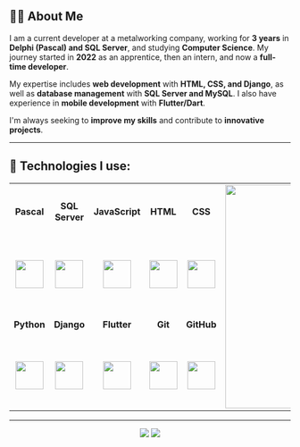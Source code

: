 ## 👨‍💻 About Me  
I am a current developer at a metalworking company, working for **3 years** in **Delphi (Pascal) and SQL Server**, and studying **Computer Science**. My journey started in **2022** as an apprentice, then an intern, and now a **full-time developer**.  

My expertise includes **web development** with **HTML, CSS, and Django**, as well as **database management** with **SQL Server and MySQL**. I also have experience in **mobile development** with **Flutter/Dart**.  

I'm always seeking to **improve my skills** and contribute to **innovative projects**.  

---

## 🚀 Technologies I use:

<table>
  <tr>
    <td align="center"><strong>Pascal</strong></td>
    <td align="center"><strong>SQL Server</strong></td>
    <td align="center"><strong>JavaScript</strong></td>
    <td align="center"><strong>HTML</strong></td>
    <td align="center"><strong>CSS</strong></td>
    <td rowspan="4" align="center">
      <img src="https://github-readme-stats.vercel.app/api/top-langs/?username=devgui01&layout=compact&theme=dark" width="400px"/>
    </td>
  </tr>
  <tr>
    <td align="center"><img src="https://upload.wikimedia.org/wikipedia/commons/thumb/9/9f/Pascal.svg/120px-Pascal.svg.png" width="50"/></td>
    <td align="center"><img src="https://cdn.jsdelivr.net/gh/devicons/devicon/icons/microsoftsqlserver/microsoftsqlserver-plain.svg" width="50"/></td>
    <td align="center"><img src="https://cdn.jsdelivr.net/gh/devicons/devicon/icons/javascript/javascript-original.svg" width="50"/></td>
    <td align="center"><img src="https://cdn.jsdelivr.net/gh/devicons/devicon/icons/html5/html5-original.svg" width="50"/></td>
    <td align="center"><img src="https://cdn.jsdelivr.net/gh/devicons/devicon/icons/css3/css3-original.svg" width="50"/></td>
  </tr>
  <tr>
    <td align="center"><strong>Python</strong></td>
    <td align="center"><strong>Django</strong></td>
    <td align="center"><strong>Flutter</strong></td>
    <td align="center"><strong>Git</strong></td>
    <td align="center"><strong>GitHub</strong></td>
  </tr>
  <tr>
    <td align="center"><img src="https://cdn.jsdelivr.net/gh/devicons/devicon/icons/python/python-original.svg" width="50"/></td>
    <td align="center"><img src="https://cdn.jsdelivr.net/gh/devicons/devicon/icons/django/django-plain.svg" width="50"/></td>
    <td align="center"><img src="https://cdn.jsdelivr.net/gh/devicons/devicon/icons/flutter/flutter-original.svg" width="50"/></td>
    <td align="center"><img src="https://cdn.jsdelivr.net/gh/devicons/devicon/icons/git/git-original.svg" width="50"/></td>
    <td align="center"><img src="https://cdn.jsdelivr.net/gh/devicons/devicon/icons/github/github-original.svg" width="50"/></td>
  </tr>
</table>

---

<p align="center">
  <a href="mailto:guilhermekauamt01@gmail.com"><img src="https://img.shields.io/badge/GMAIL-D14836?style=for-the-badge&logo=gmail&logoColor=white"/></a>
  <a href="https://www.linkedin.com/in/[YOUR_LINKEDIN](https://www.linkedin.com/in/guilherme-kauan-104546245/)/"><img src="https://img.shields.io/badge/LINKEDIN-0A66C2?style=for-the-badge&logo=linkedin&logoColor=white"/></a>
</p>
